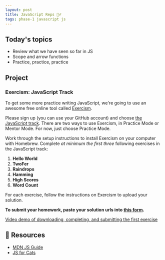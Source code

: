 ```yaml
---
layout: post
title: JavaScript Reps 🏋️‍♂️
tags: phase-1 javascript js
---
```


## Today's topics

- Review what we have seen so far in JS
- Scope and arrow functions
- Practice, practice, practice

## Project

### Exercism: JavaScript Track

To get some more practice writing JavaScript, we're going to use an awesome free online tool called [Exercism](https://exercism.io/).

Please sign up (you can use your GitHub account) and choose [the JavaScript track](https://exercism.io/tracks/javascript). There are two ways to use Exercism, in Practice Mode or Mentor Mode. For now, just choose Practice Mode.

Work through the setup instructions to install Exercism on your computer with Homebrew. Complete _at minimum the first three_ following exercises in the JavaScript track:

1. **Hello World**
2. **TwoFer**
3. **Raindrops**
4. **Hamming**
5. **High Scores**
6. **Word Count**

For each exercise, follow the instructions on Exercism to upload your solution.

**To submit your homework, paste your solution urls into [this form](https://forms.gle/F3dnTMT45btZeDGQ9).**

[Video demo of downloading, completing, and submitting the first exercise](https://www.loom.com/share/8667b66f440249b69860726020c8a99b)

## 🔖 Resources

- [MDN JS Guide](https://developer.mozilla.org/en-US/docs/Web/JavaScript)
- [JS for Cats](http://jsforcats.com/)
